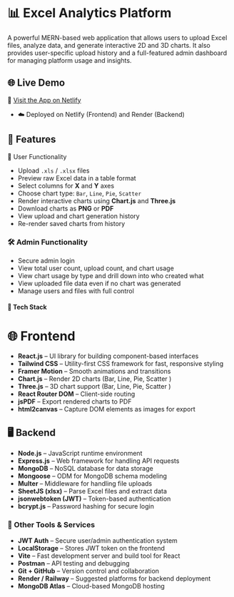# 📊 Excel Analytics Platform

A powerful MERN-based web application that allows users to upload Excel files, 
analyze data, and generate interactive 2D and 3D charts. It also provides 
user-specific upload history and a full-featured admin dashboard for managing platform usage and insights.

## 🌐 Live Demo

🔗 [Visit the App on Netlify](https://analytics-excel-platform.netlify.app)

- ☁️ Deployed on Netlify (Frontend) and Render (Backend)

## 🚀 Features

👤 User Functionality
- Upload `.xls` / `.xlsx` files
- Preview raw Excel data in a table format
- Select columns for **X** and **Y** axes
- Choose chart type: `Bar`, `Line`, `Pie`, `Scatter`
- Render interactive charts using **Chart.js** and **Three.js**
- Download charts as **PNG** or **PDF**
- View upload and chart generation history
- Re-render saved charts from history

### 🛠 Admin Functionality
- Secure admin login
- View total user count, upload count, and chart usage
- View chart usage by type and drill down into who created what
- View uploaded file data even if no chart was generated
- Manage users and files with full control


#### 🧱 Tech Stack

# 🌐 Frontend
- **React.js** – UI library for building component-based interfaces
- **Tailwind CSS** – Utility-first CSS framework for fast, responsive styling
- **Framer Motion** – Smooth animations and transitions
- **Chart.js** – Render 2D charts (Bar, Line, Pie, Scatter )
- **Three.js** – 3D chart support (Bar, Line, Pie, Scatter )
- **React Router DOM** – Client-side routing
- **jsPDF** – Export rendered charts to PDF
- **html2canvas** – Capture DOM elements as images for export

## 🖥️ Backend
- **Node.js** – JavaScript runtime environment
- **Express.js** – Web framework for handling API requests
- **MongoDB** – NoSQL database for data storage
- **Mongoose** – ODM for MongoDB schema modeling
- **Multer** – Middleware for handling file uploads
- **SheetJS (xlsx)** – Parse Excel files and extract data
- **jsonwebtoken (JWT)** – Token-based authentication
- **bcrypt.js** – Password hashing for secure login

### 🔧 Other Tools & Services
- **JWT Auth** – Secure user/admin authentication system
- **LocalStorage** – Stores JWT token on the frontend
- **Vite** – Fast development server and build tool for React
- **Postman** – API testing and debugging
- **Git + GitHub** – Version control and collaboration
- **Render / Railway** – Suggested platforms for backend deployment
- **MongoDB Atlas** – Cloud-based MongoDB hosting
